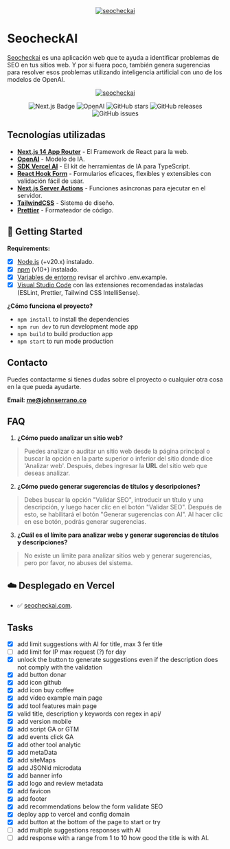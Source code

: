<div align="center">
  <a href="https://seocheckai.com">
    <img
      src="https://seocheckai.com/logo-seocheckai.webp"
      alt="seocheckai"
    />
  </a>
</div>

# SeocheckAI

[Seocheckai](https://seocheckai.com/) es una aplicación web que te ayuda a identificar problemas de SEO en tus sitios web. Y por si fuera poco, también genera sugerencias para resolver esos problemas utilizando inteligencia artificial con uno de los modelos de OpenAI.


<div align="center">
  <div align="center">
    <a href="https://seocheckai.com/">
      <img
      src="https://github.com/user-attachments/assets/91836e5b-c490-4983-b338-ff748a32d9b8"
      alt="seocheckai"/>
    </a>

     
  </div>

![Next.js Badge](https://img.shields.io/badge/Next.js&nbsp;14-000?logo=nextdotjs&logoColor=fff&style=flat)
![OpenAI](https://img.shields.io/badge/OpenAI-blue?logo=openai&logoColor=white&labelColor=gray)
![GitHub stars](https://img.shields.io/github/stars/johnsi15/seocheck-ai)
![GitHub releases](https://img.shields.io/github/release/johnsi15/seocheck-ai)
![GitHub issues](https://img.shields.io/github/issues/johnsi15/seocheck-ai)
</div>

## Tecnologías utilizadas

- [**Next.js 14 App Router**](https://nextjs.org/) - El Framework de React para la web.
- [**OpenAI**](https://openai.com/) - Modelo de IA.
- [**SDK Vercel AI**](https://sdk.vercel.ai/) - El kit de herramientas de IA para TypeScript.
- [**React Hook Form**](https://react-hook-form.com/) - Formularios eficaces, flexibles y extensibles con validación fácil de usar.
- [**Next.js Server Actions**](https://nextjs.org/docs/api-reference/server-actions) - Funciones asíncronas para ejecutar en el servidor.
- [**TailwindCSS**](https://tailwindcss.com) - Sistema de diseño.
- [**Prettier**](https://prettier.io) - Formateador de código.


## 🚀 Getting Started

**Requirements:**

- [x] [Node.js](https://nodejs.org) (+v20.x) instalado.
- [x] [npm](https://www.npmjs.com) (v10+) instalado.
- [x] [Variables de entorno](https://nextjs.org/docs/pages/building-your-application/configuring/environment-variables) revisar el archivo .env.example.
- [x] [Visual Studio Code](https://code.visualstudio.com) con las extensiones recomendadas instaladas (ESLint, Prettier, Tailwind CSS IntelliSense).

**¿Cómo funciona el proyecto?**

* `npm install` to install the dependencies
* `npm run dev` to run development mode app
* `npm build` to build production app
* `npm start` to run mode production

## Contacto

Puedes contactarme si tienes dudas sobre el proyecto o cualquier otra cosa en la que pueda ayudarte.

**Email: me@johnserrano.co**

## FAQ

1. **¿Cómo puedo analizar un sitio web?**
  
  > Puedes analizar o auditar un sitio web desde la página principal o buscar la opción en la parte superior o inferior del sitio donde dice 'Analizar web'. Después, debes ingresar la **URL** del sitio web que deseas analizar.
2. **¿Cómo puedo generar sugerencias de títulos y descripciones?**
   
> Debes buscar la opción "Validar SEO", introducir un título y una descripción, y luego hacer clic en el botón "Validar SEO". Después de esto, se habilitará el botón "Generar sugerencias con AI". Al hacer clic en ese botón, podrás generar sugerencias.

3. **¿Cuál es el límite para analizar webs y generar sugerencias de títulos y descripciones?**

> No existe un límite para analizar sitios web y generar sugerencias, pero por favor, no abuses del sistema.

## ☁️ Desplegado en Vercel

- ✅ [seocheckai.com](https://seocheckai.com/).

## Tasks

- [x] add limit suggestions with AI for title, max 3 fer title
- [ ] add limit for IP max request (?) for day
- [x] unlock the button to generate suggestions even if the description does not comply with  the validation
- [x] add button donar
- [x] add icon github
- [x] add icon buy coffee
- [x] add vídeo example main page
- [x] add tool features main page
- [x] valid title, description y keywords con regex in api/
- [x] add version mobile
- [x] add script GA or GTM
- [x] add events click GA
- [x] add other tool analytic
- [x] add metaData
- [x] add siteMaps
- [x] add JSONld microdata
- [x] add banner info
- [x] add logo and review metadata
- [x] add favicon
- [x] add footer
- [x] add recommendations below the form validate SEO
- [x] deploy app to vercel and config domain
- [x] add button at the bottom of the page to start or try
- [ ] add multiple suggestions responses with AI
- [ ] add response with a range from 1 to 10 how good the title is with AI.
